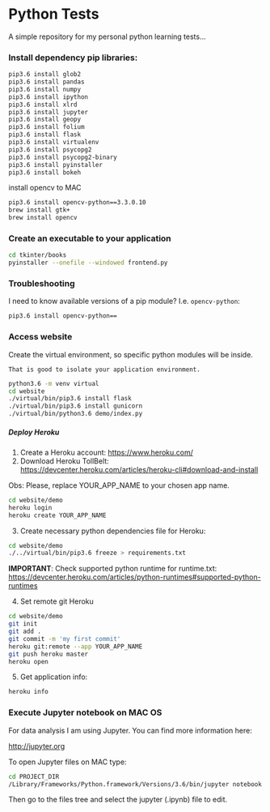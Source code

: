 # Python Tests

A simple repository for my personal python learning tests...


### Install dependency pip libraries:

```bash
pip3.6 install glob2
pip3.6 install pandas
pip3.6 install numpy
pip3.6 install ipython
pip3.6 install xlrd
pip3.6 install jupyter
pip3.6 install geopy
pip3.6 install folium
pip3.6 install flask
pip3.6 install virtualenv
pip3.6 install psycopg2
pip3.6 install psycopg2-binary
pip3.6 install pyinstaller
pip3.6 install bokeh
```

install opencv to MAC

```bash
pip3.6 install opencv-python==3.3.0.10
brew install gtk+
brew install opencv
```

### Create an executable to your application

```bash
cd tkinter/books
pyinstaller --onefile --windowed frontend.py
```


### Troubleshooting

I need to know available versions of a pip module? I.e. `opencv-python`:

```bash
pip3.6 install opencv-python==
```

### Access website

Create the virtual environment, so specific python modules will be inside.

`That is good to isolate your application environment.`

```bash
python3.6 -m venv virtual
cd website
./virtual/bin/pip3.6 install flask
./virtual/bin/pip3.6 install gunicorn
./virtual/bin/python3.6 demo/index.py
```


##### Deploy Heroku

1. Create a Heroku account: https://www.heroku.com/
2. Download Heroku TollBelt: https://devcenter.heroku.com/articles/heroku-cli#download-and-install

Obs: Please, replace YOUR_APP_NAME to your chosen app name.

```bash
cd website/demo
heroku login
heroku create YOUR_APP_NAME
```

3. Create necessary python dependencies file for Heroku:

```bash
cd website/demo
./../virtual/bin/pip3.6 freeze > requirements.txt
```

**IMPORTANT**: Check supported python runtime for runtime.txt: https://devcenter.heroku.com/articles/python-runtimes#supported-python-runtimes


4. Set remote git Heroku


```bash
cd website/demo
git init
git add .
git commit -m 'my first commit'
heroku git:remote --app YOUR_APP_NAME
git push heroku master
heroku open
```

5. Get application info:

```bash
heroku info
```

### Execute Jupyter notebook on MAC OS

For data analysis I am using Jupyter. You can find more information here:

http://jupyter.org

To open Jupyter files on MAC type:

```bash
cd PROJECT_DIR
/Library/Frameworks/Python.framework/Versions/3.6/bin/jupyter notebook
```

Then go to the files tree and select the jupyter (.ipynb) file to edit. 